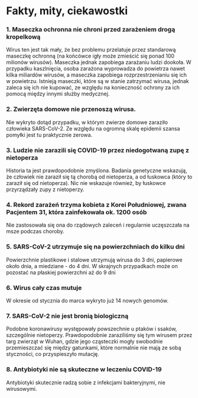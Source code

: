 # Fakty, mity, ciekawostki
### 1. Maseczka ochronna nie chroni przed zarażeniem drogą kropelkową 
Wirus ten jest tak mały, że bez problemu przelatuje przez standarową maseczkę ochronną (na końcówce igły może zmieścić się ponad 100 milionów wirusów). Maseczka jednak zapobiega zarażaniu ludzi dookoła. W przypadku kaszlnięcia, osoba zarażona wyprowadza do powietrza nawet kilka miliardów wirusów, a maseczka zapobiega rozprzestrzenianiu się ich w powietrzu. Istnieją maseczki, które są w stanie zatrzymać wirusa, jednak zaleca się ich nie kupować, ze względu na konieczność ochrony za ich pomocą między innymi służby medycznej. 

### 2. Zwierzęta domowe nie przenoszą wirusa.
Nie wykryto dotąd przypadku, w którym zwierze domowe zaraziło człowieka SARS-CoV-2. Ze względu na ogromną skalę epidemii szansa pomyłki jest tu praktycznie zerowa.

### 3. Ludzie nie zarazili się COVID-19 przez niedogotwaną zupę z nietoperza
Historia ta jest prawdopodobnie zmyślona. Badania genetyczne wskazują, że człowiek nie zaraził się tą chorobą od nietoperza, a od łuskowca (który to zaraził się od nietoperza). Nic nie wskazuje również, by łuskowce przyrządzały zupy z nietoperzy.

### 4. Rekord zarażeń trzyma kobieta z Korei Południowej, zwana Pacjentem 31, która zainfekowała ok. 1200 osób 
Nie zastosowała się ona do rządowych zaleceń i regularnie uczęszczała na msze podczas choroby.

### 5. SARS-CoV-2 utrzymuje się na powierzchniach do kilku dni
Powierzchnie plastikowe i stalowe utrzymują wirusa do 3 dni, papierowe około dnia, a miedziane - do 4 dni. W skrajnych przypadkach może on pozostać na płaskiej powierzchni aż do 9 dni

### 6. Wirus cały czas mutuje
 W okresie od stycznia do marca wykryto już 14 nowych genomów. 

### 7. SARS-CoV-2 nie jest bronią biologiczną
Podobne koronawirusy występowały powszechnie u ptaków i ssaków, szczególnie nietoperzy. Prawdopodobnie zaraziliśmy się tym wirusem przez targ zwierząt w Wuhan, gdzie jego cząsteczki mogły swobodnie przemieszczać się między gatunkami, które normalnie nie mają ze sobą styczności, co przyspieszyło mutację. 

### 8. Antybiotyki nie są skuteczne w leczeniu COVID-19
Antybiotyki skutecznie radzą sobie z infekcjami bakteryjnymi, nie wirusowymi.